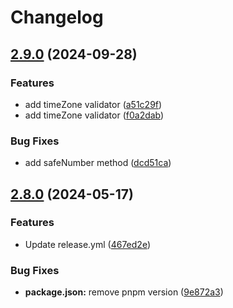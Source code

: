 # Changelog

## [2.9.0](https://github.com/rubiin/helper-fns/compare/v2.8.0...v2.9.0) (2024-09-28)


### Features

* add timeZone validator ([a51c29f](https://github.com/rubiin/helper-fns/commit/a51c29f2d6fcf4a759d74c263b7261f81a6431dc))
* add timeZone validator ([f0a2dab](https://github.com/rubiin/helper-fns/commit/f0a2dabc00111688cd16aa9ea825358d7649db1f))


### Bug Fixes

* add safeNumber method ([dcd51ca](https://github.com/rubiin/helper-fns/commit/dcd51caa6ceaf15940529da2d8199b3c617e9c56))

## [2.8.0](https://github.com/rubiin/helper-fns/compare/v2.7.0...v2.8.0) (2024-05-17)


### Features

* Update release.yml ([467ed2e](https://github.com/rubiin/helper-fns/commit/467ed2ea91f9d6d02afebe50be4e7eb319a5c6d1))


### Bug Fixes

* **package.json:** remove pnpm version ([9e872a3](https://github.com/rubiin/helper-fns/commit/9e872a358dc7c1f9da3ae00be099e9c4d910c4f7))
